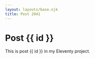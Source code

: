 ```yaml
---
layout: layouts/base.njk
title: Post 2941
---
```


# Post {{ id }}

This is post {{ id }} in my Eleventy project.
